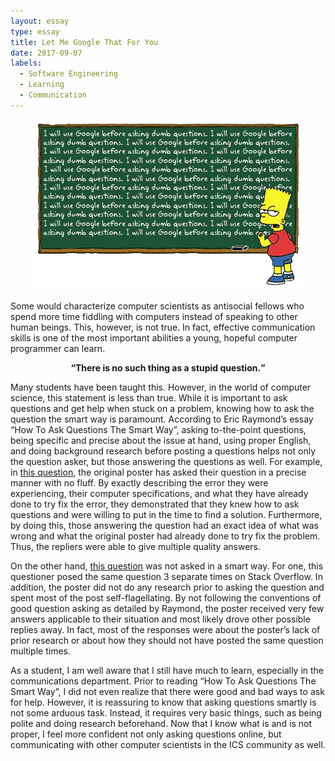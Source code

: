 ```yaml
---
layout: essay
type: essay
title: Let Me Google That For You
date: 2017-09-07
labels:
  - Software Engineering
  - Learning
  - Communication
---
```


<center><img src="../images/bart.gif"></center>

Some would characterize computer scientists as antisocial fellows who spend more time fiddling with computers instead of speaking to other human beings. This, however, is not true. In fact, effective communication skills is one of the most important abilities a young, hopeful computer programmer can learn. 
<b><center><q>There is no such thing as a stupid question.</q></center></b>

Many students have been taught this. However, in the world of computer science, this statement is less than true. While it is important to ask questions and get help when stuck on a problem, knowing how to ask the question the smart way is paramount. According to Eric Raymond’s essay “How To Ask Questions The Smart Way”, asking to-the-point questions, being specific and precise about the issue at hand, using proper English, and doing background research before posting a questions helps not only the question asker, but those answering the questions as well. For example, in <a href="https://stackoverflow.com/questions/26355645/error-in-launching-avd-with-amd-processor">this question</a>, the original poster has asked their question in a precise manner with no fluff. By exactly describing the error they were experiencing, their computer specifications, and what they have already done to try fix the error, they demonstrated that they knew how to ask questions and were willing to put in the time to find a solution. Furthermore, by doing this, those answering the question had an exact idea of what was wrong and what the original poster had already done to try fix the problem. Thus, the repliers were able to give multiple quality answers.

On the other hand, <a href="https://stackoverflow.com/questions/12155470/date-picker-noob"> this question</a> was not asked in a smart way. For one, this questioner posed the same question 3 separate times on Stack Overflow. In addition, the poster did not do any research prior to asking the question and spent most of the post self-flagellating. By not following the conventions of good question asking as detailed by Raymond, the poster received very few answers applicable to their situation and most likely drove other possible replies away. In fact, most of the responses were about the poster’s lack of prior research or about how they should not have posted the same question multiple times. 

As a student, I am well aware that I still have much to learn, especially in the communications department. Prior to reading “How To Ask Questions The Smart Way”, I did not even realize that there were good and bad ways to ask for help. However, it is reassuring to know that asking questions smartly is not some arduous task. Instead, it requires very basic things, such as being polite and doing research beforehand. Now that I know what is and is not proper, I feel more confident not only asking questions online, but communicating with other computer scientists in the ICS community as well. 
